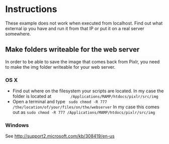 # Instructions

These example does not work when executed from localhost. Find out what external ip you have and run it from that IP or put it on a real server somewhere.

## Make folders writeable for the web server

In order to be able to save the image that comes back from Pixlr, you need to make the img folder writeable for your web server. 

### OS X

* Find out where on the filesystem your scripts are located. In my case the folder is located at 
`        /Applications/MAMP/htdocs/pixlr/src/img`
* Open a terminal and type 
` sudo chmod -R 777 /the/location/of/your/files/on/the/webserver`
In my case this comes out as
`sudo chmod -R 777 /Applications/MAMP/htdocs/pixlr/src/img`

### Windows
See http://support2.microsoft.com/kb/308419/en-us 